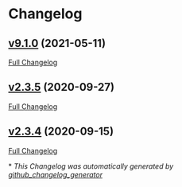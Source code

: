 # Changelog

## [v9.1.0](https://github.com/nutjob4life/dr.who/tree/v9.1.0) (2021-05-11)

[Full Changelog](https://github.com/nutjob4life/dr.who/compare/v2.3.5...v9.1.0)

## [v2.3.5](https://github.com/nutjob4life/dr.who/tree/v2.3.5) (2020-09-27)

[Full Changelog](https://github.com/nutjob4life/dr.who/compare/v2.3.4...v2.3.5)

## [v2.3.4](https://github.com/nutjob4life/dr.who/tree/v2.3.4) (2020-09-15)

[Full Changelog](https://github.com/nutjob4life/dr.who/compare/164a4ae7901af9aad706e74bb5b0e1e6151f0008...v2.3.4)



\* *This Changelog was automatically generated by [github_changelog_generator](https://github.com/github-changelog-generator/github-changelog-generator)*
